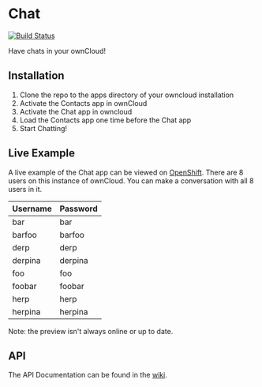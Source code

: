 Chat
====

[![Build Status](https://travis-ci.org/owncloud/chat.svg?branch=master)](https://travis-ci.org/owncloud/chat)

Have chats in your ownCloud!

## Installation
1. Clone the repo to the apps directory of your owncloud installation
2. Activate the Contacts app in ownCloud
3. Activate the Chat app in owncloud
4. Load the Contacts app one time before the Chat app
5. Start Chatting!

## Live Example
A live example of the Chat app can be viewed on [OpenShift](http://chat-ledfan.rhcloud.com/).
There are 8 users on this instance of ownCloud. You can make a conversation with all 8 users in it.

Username | Password 
--- | ---
bar | bar
barfoo | barfoo
derp | derp
derpina | derpina
foo | foo
foobar | foobar
herp | herp
herpina | herpina

Note: the preview isn't always online or up to date.

## API
The API Documentation can be found in the [wiki](https://github.com/owncloud/chat/wiki/Api).

